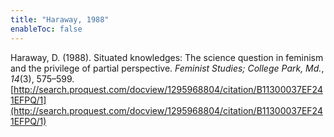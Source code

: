 ```yaml
---
title: "Haraway, 1988"
enableToc: false
---
```


Haraway, D. (1988). Situated knowledges: The science question in feminism and the privilege of partial perspective. *Feminist Studies; College Park, Md.*, *14*(3), 575–599. [http://search.proquest.com/docview/1295968804/citation/B11300037EF241EFPQ/1](http://search.proquest.com/docview/1295968804/citation/B11300037EF241EFPQ/1)
